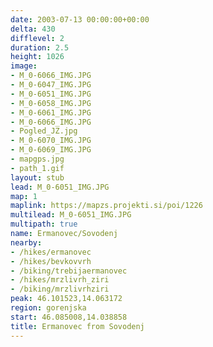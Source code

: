 ```yaml
---
date: 2003-07-13 00:00:00+00:00
delta: 430
difflevel: 2
duration: 2.5
height: 1026
image:
- M_0-6066_IMG.JPG
- M_0-6047_IMG.JPG
- M_0-6051_IMG.JPG
- M_0-6058_IMG.JPG
- M_0-6061_IMG.JPG
- M_0-6066_IMG.JPG
- Pogled_JZ.jpg
- M_0-6070_IMG.JPG
- M_0-6069_IMG.JPG
- mapgps.jpg
- path_1.gif
layout: stub
lead: M_0-6051_IMG.JPG
map: 1
maplink: https://mapzs.projekti.si/poi/1226
multilead: M_0-6051_IMG.JPG
multipath: true
name: Ermanovec/Sovodenj
nearby:
- /hikes/ermanovec
- /hikes/bevkovvrh
- /biking/trebijaermanovec
- /hikes/mrzlivrh_ziri
- /biking/mrzlivrhziri
peak: 46.101523,14.063172
region: gorenjska
start: 46.085008,14.038858
title: Ermanovec from Sovodenj
---
```

